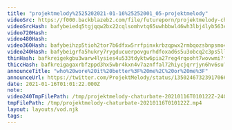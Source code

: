 ```yaml
---
title: "projektmelody%2525202021-01-16%25252001_05-projektmelody"
videoSrc: https://f000.backblazeb2.com/file/futureporn/projektmelody-chaturbate-2021-01-16.mp4
videoSrcHash: bafybeiedq5tgjqqw2bx22cqlsomhvtq65uwhbbwl46wh3lbj4lyb563eja
video720Hash: 
video480Hash: 
video360Hash: bafybeihzp5tioh2tor7b6dfxw5rrfpinxkrbzqpwx2rmbqozsbnpsmo4g4
video240Hash: bafybeigrfa5hukry7rygducuerpovgurhdfoxad6s5u3obcq2c3ps5llzi?filename=projektmelody-chaturbate-20210116T010122Z-240p.mp4
thinHash: bafkreigekgbu3warw4lysies4u533tdyktw6pia27reg4rqooht7wovwmi?filename=20210116T010122Z_thin.jpg
thiccHash: bafkreigagaxrbfzppd3hx5wbr4kxn4v7aznffal72hiycjqrrjyn6hv6su?filename=20210116T010122Z_thicc.jpg
announceTitle: "who%20wore%20it%20better%3F%20me%2C%20or%20me%3F"
announceUrl: https://twitter.com/ProjektMelody/status/1350246732391706624
date: 2021-01-16T01:01:22.000Z
note: 
video240TmpFilePath: /tmp/projektmelody-chaturbate-20210116T010122Z-240p.mp4
tmpFilePath: /tmp/projektmelody-chaturbate-20210116T010122Z.mp4
layout: layouts/vod.njk
tags:
---
```

